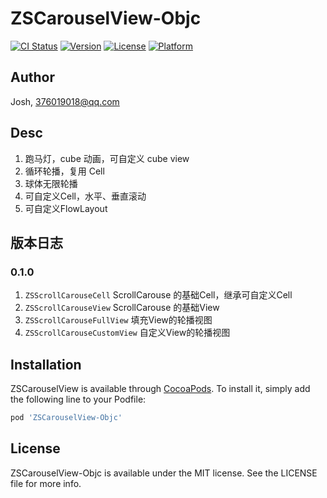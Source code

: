 # ZSCarouselView-Objc

[![CI Status](https://img.shields.io/travis/Josh/ZSCarouselView-Objc.svg?style=flat)](https://travis-ci.org/Josh/ZSCarouselView-Objc)
[![Version](https://img.shields.io/cocoapods/v/ZSCarouselView-Objc.svg?style=flat)](https://cocoapods.org/pods/ZSCarouselView-Objc)
[![License](https://img.shields.io/cocoapods/l/ZSCarouselView-Objc.svg?style=flat)](https://cocoapods.org/pods/ZSCarouselView-Objc)
[![Platform](https://img.shields.io/cocoapods/p/ZSCarouselView-Objc.svg?style=flat)](https://cocoapods.org/pods/ZSCarouselView-Objc)

## Author

Josh, 376019018@qq.com

## Desc

1. 跑马灯，cube 动画，可自定义 cube view
2. 循环轮播，复用 Cell
3. 球体无限轮播
4. 可自定义Cell，水平、垂直滚动
5. 可自定义FlowLayout

## 版本日志

### 0.1.0
1. ```ZSScrollCarouseCell```  ScrollCarouse 的基础Cell，继承可自定义Cell
2. ```ZSScrollCarouseView``` ScrollCarouse 的基础View
3. ```ZSScrollCarouseFullView``` 填充View的轮播视图
3. ```ZSScrollCarouseCustomView``` 自定义View的轮播视图

## Installation

ZSCarouselView is available through [CocoaPods](https://cocoapods.org). To install
it, simply add the following line to your Podfile:

```ruby
pod 'ZSCarouselView-Objc'
```

## License

ZSCarouselView-Objc is available under the MIT license. See the LICENSE file for more info.